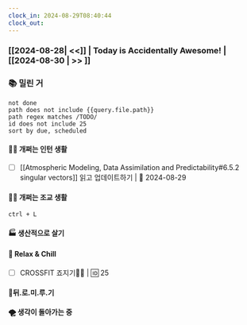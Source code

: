 ```yaml
---
clock_in: 2024-08-29T08:40:44
clock_out:
---
```

### [[2024-08-28| <<]] | **Today is Accidentally Awesome!** | [[2024-08-30 | >> ]]

### 📚 밀린 거
```tasks
not done 
path does not include {{query.file.path}}
path regex matches /TODO/
id does not include 25
sort by due, scheduled
```

#### 🤦‍♂️ 개쩌는 인턴 생활
- [ ] [[Atmospheric Modeling, Data Assimilation and Predictability#6.5.2 singular vectors]] 읽고 업데이트하기 | 📅 2024-08-29 

#### 👨‍🏫 개쩌는 조교 생활
`ctrl + L`

#### 🏭 생산적으로 살기

#### 🍻 Relax & Chill 
- [ ] CROSSFIT 죠지기🏋️‍♀️ | 🆔 25


#### 💨뒤.로.미.루.기

#### 🌪 생각이 돌아가는 중